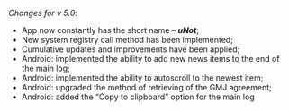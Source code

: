 _Changes for v 5.0_:
- App now constantly has the short name – ***uNot***;
- New system registry call method has been implemented;
- Cumulative updates and improvements have been applied;
- Android: implemented the ability to add new news items to the end of the main log;
- Android: implemented the ability to autoscroll to the newest item;
- Android: upgraded the method of retrieving of the GMJ agreement;
- Android: added the “Copy to clipboard” option for the main log
